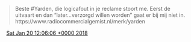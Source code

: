 > Beste \#Yarden, die logicafout in je reclame stoort me\. Eerst de uitvaart en dan “later\.\.\.verzorgd willen worden” gaat er bij mij niet in\.  https://www\.radiocommercialgemist\.nl/merk/yarden

<img src="../../media/tweet.ico" width="12" /> [Sat Jan 20 12:06:06 +0000 2018](https://twitter.com/DromerDenker/status/954686469666492417)